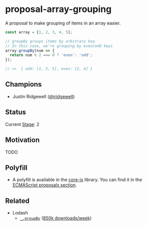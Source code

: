 # proposal-array-grouping

A proposal to make grouping of items in an array easier.

```js
const array = [1, 2, 3, 4, 5];

// groupBy groups items by arbitrary key.
// In this case, we're grouping by even/odd keys
array.groupBy(num => {
  return num % 2 === 0 ? 'even': 'odd';
});

// =>  { odd: [1, 3, 5], even: [2, 4] }
```

## Champions

- Justin Ridgewell ([@jridgewell](https://github.com/jridgewell/))

## Status

Current [Stage](https://tc39.es/process-document/): 2

## Motivation

TODO

## Polyfill

- A polyfill is available in the [core-js](https://github.com/zloirock/core-js) library. You can find it in the [ECMAScript proposals section](https://github.com/zloirock/core-js#array-grouping).

## Related

- Lodash
  - [`_.groupBy`](https://lodash.com/docs/4.17.15#groupBy) ([850k downloads/week](https://www.npmjs.com/package/lodash.groupby))
